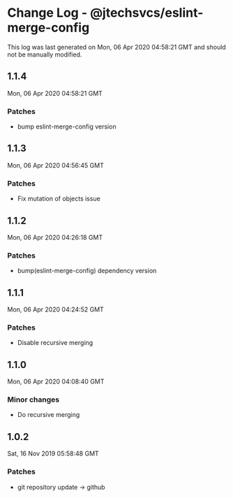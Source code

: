# Change Log - @jtechsvcs/eslint-merge-config

This log was last generated on Mon, 06 Apr 2020 04:58:21 GMT and should not be manually modified.

## 1.1.4
Mon, 06 Apr 2020 04:58:21 GMT

### Patches

- bump eslint-merge-config version

## 1.1.3
Mon, 06 Apr 2020 04:56:45 GMT

### Patches

- Fix mutation of objects issue

## 1.1.2
Mon, 06 Apr 2020 04:26:18 GMT

### Patches

- bump(eslint-merge-config) dependency version

## 1.1.1
Mon, 06 Apr 2020 04:24:52 GMT

### Patches

- Disable recursive merging

## 1.1.0
Mon, 06 Apr 2020 04:08:40 GMT

### Minor changes

- Do recursive merging

## 1.0.2
Sat, 16 Nov 2019 05:58:48 GMT

### Patches

- git repository update -> github


